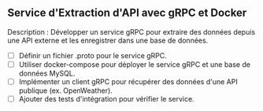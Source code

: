 ## Service d'Extraction d'API avec gRPC et Docker
Description : Développer un service gRPC pour extraire des données depuis une API externe et les enregistrer dans une base de données.

- [ ] Définir un fichier .proto pour le service gRPC.
- [ ] Utiliser docker-compose pour déployer le service gRPC et une base de données MySQL.
- [ ] Implémenter un client gRPC pour récupérer des données d'une API publique (ex. OpenWeather).
- [ ] Ajouter des tests d'intégration pour vérifier le service.
